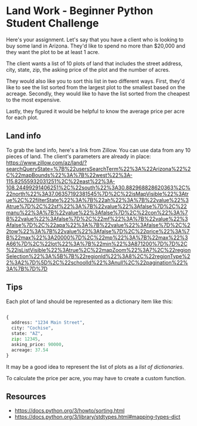# Land Work - Beginner Python Student Challenge

Here's your assignment. Let's say that you have a client who is looking to buy some land in Arizona. They'd like to spend no more than $20,000 and they want the plot to be at least 1 acre.

The client wants a list of 10 plots of land that includes the street address, city, state, zip, the asking price of the plot and the number of acres. 

They would also like you to sort this list in two different ways. First, they'd like to see the list sorted from the largest plot to the smallest based on the acreage. Secondly, they would like to have the list sorted from the cheapest to the most expensive. 

Lastly, they figured it would be helpful to know the average price per acre for each plot.

## Land info

To grab the land info, here's a link from Zillow. You can use data from any 10 pieces of land. The client's parameters are already in place: https://www.zillow.com/az/land/?searchQueryState=%7B%22usersSearchTerm%22%3A%22Arizona%22%2C%22mapBounds%22%3A%7B%22west%22%3A-115.82555932031251%2C%22east%22%3A-108.24499291406251%2C%22south%22%3A30.882968828620363%2C%22north%22%3A37.06357192381545%7D%2C%22isMapVisible%22%3Atrue%2C%22filterState%22%3A%7B%22ah%22%3A%7B%22value%22%3Atrue%7D%2C%22sf%22%3A%7B%22value%22%3Afalse%7D%2C%22manu%22%3A%7B%22value%22%3Afalse%7D%2C%22con%22%3A%7B%22value%22%3Afalse%7D%2C%22mf%22%3A%7B%22value%22%3Afalse%7D%2C%22apa%22%3A%7B%22value%22%3Afalse%7D%2C%22tow%22%3A%7B%22value%22%3Afalse%7D%2C%22price%22%3A%7B%22max%22%3A20000%7D%2C%22mp%22%3A%7B%22max%22%3A66%7D%2C%22lot%22%3A%7B%22min%22%3A871200%7D%7D%2C%22isListVisible%22%3Atrue%2C%22mapZoom%22%3A7%2C%22regionSelection%22%3A%5B%7B%22regionId%22%3A8%2C%22regionType%22%3A2%7D%5D%2C%22schoolId%22%3Anull%2C%22pagination%22%3A%7B%7D%7D

## Tips

Each plot of land should be represented as a dictionary item like this:
```python

{
  address: "1234 Main Street",
  city: "Cochise",
  state: "AZ",
  zip: 12345,
  asking_price: 90000,
  acreage: 37.54
}
```

It may be a good idea to represent the list of plots as a _list of dictionaries_.

To calculate the price per acre, you may have to create a custom function.

## Resources
- https://docs.python.org/3/howto/sorting.html
- https://docs.python.org/3/library/stdtypes.html#mapping-types-dict
